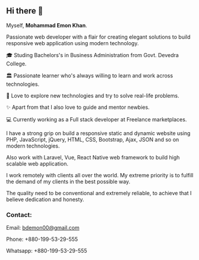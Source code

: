 ## Hi there 👋
Myself, **Mohammad Emon Khan**.

Passionate web developer with a flair for creating elegant solutions to build responsive web application using modern technology.

🎓 Studing Bachelors's in Business Administration from Govt. Devedra College.

🏛 Passionate learner who's always willing to learn and work across technologies.

👨 Love to explore new technologies and try to solve real-life problems.

✨ Apart from that I also love to guide and mentor newbies.

💻 Currently working as a Full stack developer at Freelance marketplaces.

I have a strong grip on build a responsive static and dynamic website using PHP, JavaScript, jQuery, HTML, CSS, Bootstrap, Ajax, JSON and so on modern technologies.

Also work with Laravel, Vue, React Native web framework to build high scalable web application.

I work remotely with clients all over the world. My extreme priority is to fulfill the demand of my clients in the best possible way.

The quality need to be conventional and extremely reliable, to achieve that I believe dedication and honesty.

### Contact:
Email: bdemon00@gmail.com

Phone: +880-199-53-29-555

Whatsapp: +880-199-53-29-555
